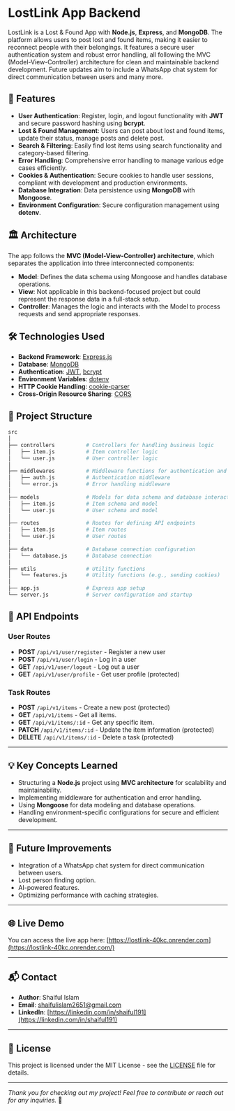 # LostLink App Backend

LostLink is a Lost & Found App with **Node.js**, **Express**, and **MongoDB**. The platform allows users to post lost and found items, making it easier to reconnect people with their belongings. It features a secure user authentication system and robust error handling, all following the MVC (Model-View-Controller) architecture for clean and maintainable backend development. Future updates aim to include a WhatsApp chat system for direct communication between users and many more.


## 🚀 Features

- **User Authentication**: Register, login, and logout functionality with **JWT** and secure password hashing using **bcrypt**.
- **Lost & Found Management**: Users can post about lost and found items, update their status, manage posts and delete post.
- **Search & Filtering**: Easily find lost items using search functionality and category-based filtering.
- **Error Handling**: Comprehensive error handling to manage various edge cases efficiently.
- **Cookies & Authentication**: Secure cookies to handle user sessions, compliant with development and production environments.
- **Database Integration**: Data persistence using **MongoDB** with **Mongoose**.
- **Environment Configuration**: Secure configuration management using **dotenv**.


## 🏛️ Architecture

The app follows the **MVC (Model-View-Controller) architecture**, which separates the application into three interconnected components:

- **Model**: Defines the data schema using Mongoose and handles database operations.
- **View**: Not applicable in this backend-focused project but could represent the response data in a full-stack setup.
- **Controller**: Manages the logic and interacts with the Model to process requests and send appropriate responses.

## 🛠️ Technologies Used

- **Backend Framework**: [Express.js](https://expressjs.com/)
- **Database**: [MongoDB](https://www.mongodb.com/)
- **Authentication**: [JWT](https://jwt.io/), [bcrypt](https://www.npmjs.com/package/bcrypt)
- **Environment Variables**: [dotenv](https://www.npmjs.com/package/dotenv)
- **HTTP Cookie Handling**: [cookie-parser](https://www.npmjs.com/package/cookie-parser)
- **Cross-Origin Resource Sharing**: [CORS](https://www.npmjs.com/package/cors)

## 📂 Project Structure

   ```bash
   src
│
├── controllers          # Controllers for handling business logic
│   ├── item.js          # Item controller logic
│   └── user.js          # User controller logic
│
├── middlewares          # Middleware functions for authentication and error handling
│   ├── auth.js          # Authentication middleware
│   └── error.js         # Error handling middleware
│
├── models               # Models for data schema and database interaction
│   ├── item.js          # Item schema and model
│   └── user.js          # User schema and model
│
├── routes               # Routes for defining API endpoints
│   ├── item.js          # Item routes
│   └── user.js          # User routes
│
├── data                 # Database connection configuration
│   └── database.js      # Database connection
│
├── utils                # Utility functions
│   └── features.js      # Utility functions (e.g., sending cookies)
│
├── app.js               # Express app setup
└── server.js            # Server configuration and startup
  ```


## 🧪 API Endpoints

### User Routes

- **POST** `/api/v1/user/register` - Register a new user
- **POST** `/api/v1/user/login` - Log in a user
- **GET** `/api/v1/user/logout` - Log out a user
- **GET** `/api/v1/user/profile` - Get user profile (protected)

### Task Routes

- **POST** `/api/v1/items` - Create a new post (protected)
- **GET** `/api/v1/items` - Get all items.
- **GET** `/api/v1/items/:id` - Get any specific item.
- **PATCH** `/api/v1/items/:id` - Update the item information (protected)
- **DELETE** `/api/v1/items/:id` - Delete a task (protected)

---


## 💡 Key Concepts Learned

- Structuring a **Node.js** project using **MVC architecture** for scalability and maintainability.
- Implementing middleware for authentication and error handling.
- Using **Mongoose** for data modeling and database operations.
- Handling environment-specific configurations for secure and efficient development.

---

## 📜 Future Improvements

- Integration of a WhatsApp chat system for direct communication between users.
- Lost person finding option.
- AI-powered features.
- Optimizing performance with caching strategies.

---

## 🌐 Live Demo

You can access the live app here: [https://lostlink-40kc.onrender.com](https://lostlink-40kc.onrender.com/)

---

## 📬 Contact

- **Author**: Shaiful Islam
- **Email**: [shaifulislam2651@gmail.com](mailto:shaifulislam2651@gmail.com)
- **LinkedIn**: [https://linkedin.com/in/shaiful191](https://linkedin.com/in/shaiful191)

---

## 📝 License

This project is licensed under the MIT License - see the [LICENSE](LICENSE) file for details.

---

*Thank you for checking out my project! Feel free to contribute or reach out for any inquiries.* 🚀

